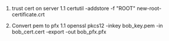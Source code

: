 1. trust cert on server
  1.1 certutil -addstore -f "ROOT" new-root-certificate.crt

1. Convert pem to pfx
  1.1 openssl pkcs12 -inkey bob_key.pem -in bob_cert.cert -export -out bob_pfx.pfx
